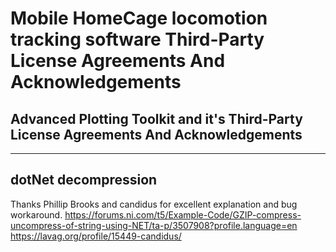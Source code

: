 Mobile HomeCage locomotion tracking software Third-Party License Agreements And Acknowledgements
=================================================================================================


Advanced Plotting Toolkit and it's Third-Party License Agreements And Acknowledgements
--------------------------------------------------------------------------------------
--------------------------------------------------------------------------------------


dotNet decompression
--------------------
Thanks Phillip Brooks and candidus for excellent explanation and bug workaround.
https://forums.ni.com/t5/Example-Code/GZIP-compress-uncompress-of-string-using-NET/ta-p/3507908?profile.language=en
https://lavag.org/profile/15449-candidus/

